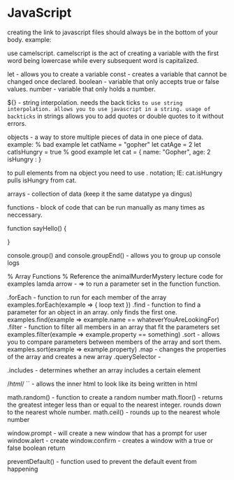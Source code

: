 # JavaScript

creating the link to javascript files should always be in the bottom of your body.
example:
<!-- <script src ="app.js"><script> -->
use camelscript. camelscript is the act of creating a variable with the first word being lowercase while every subsequent word is capitalized.

let - allows you to create a variable
const - creates a variable that cannot be changed once declared.
boolean - variable that only accepts true or false values.
number - variable that only holds a number.

${} - string interpolation. needs the back ticks `` to use string interpolation. allows you to use javascript in a string.
usage of backticks `` in strings allows you to add quotes or double quotes to it without errors.

objects - a way to store multiple pieces of data in one piece of data.
example:
% bad example
let catName = "gopher"
let catAge = 2
let catIsHungry = true
% good example
let cat = {
  name: "Gopher",
  age: 2
  isHungry :
}

to pull elements from na object you need to use . notation; IE: cat.isHungry pulls isHungry from cat.

arrays - collection of data (keep it the same datatype ya dingus)

functions - block of code that can be run manually as many times as neccessary.

function sayHello() {

}



console.group() and console.groupEnd() - allows you to group up console logs 

% Array Functions
% Reference the animalMurderMystery lecture code for examples
lamda arrow - => to run a parameter set in the function function.

.forEach - function to run for each member of the array
examples.forEach(example => {
  loop text
})
.find - function to find a parameter for an object in an array. only finds the first one.
examples.find(example => example.name == whateverYouAreLookingFor)
.filter - function to filter all members in an array that fit the parameters set
examples.filter(example => example.property == something)
.sort - allows you to compare parameters between members of the array and sort them.
examples.sort(example => example.property)
.map - changes the properties of the array and creates a new array
.querySelector - 

.includes - determines whether an array includes a certain element

/*html*/ `` - allows the inner html to look like its being written in html



math.random() - function to create a random number
math.floor() - returns the greatest integer less than or equal to the nearest integer. rounds down to the nearest whole number.
math.ceil() - rounds up to the nearest whole number

window.prompt - will create a new window that has a prompt for user
window.alert - create
window.confirm - creates a window with a true or false boolean return

preventDefault() - function used to prevent the default event from happening
